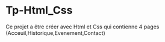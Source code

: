 # Tp-Html_Css
Ce projet a être  créer avec Html et Css  qui contienne 4 pages (Acceuil,Historique,Evenement,Contact)
